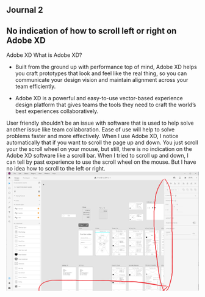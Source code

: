 
## Journal 2

## No indication of how to scroll left or right on Adobe XD

Adobe XD
What is Adobe XD? 
* Built from the ground up with performance top of mind, Adobe XD helps you craft prototypes that look and feel like the real thing, so you can communicate your design vision and maintain alignment across your team efficiently. 

* Adobe XD is a powerful and easy-to-use vector-based experience design platform that gives teams the tools they need to craft the world’s best experiences collaboratively. 

User friendly shouldn’t be an issue with software that is used to help solve another issue like team collaboration. Ease of use will help to solve problems faster and more effectively. When I use Adobe XD, I notice automatically that if you want to scroll the page up and down. You just scroll your the scroll wheel on your mouse, but still, there is no indication on the Adobe XD software like a scroll bar. When I tried to scroll up and down, I can tell by past experience to use the scroll wheel on the mouse. But I have no idea how to scroll to the left or right. 
![adobe xd 1.png](adobe%20xd%201.png)
